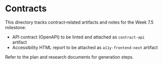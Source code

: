 # Contracts

This directory tracks contract‑related artifacts and notes for the Week 7.5 milestone:

- API contract (OpenAPI) to be linted and attached as `contract-api` artifact
- Accessibility HTML report to be attached as `a11y-frontend-next` artifact

Refer to the plan and research documents for generation steps.
